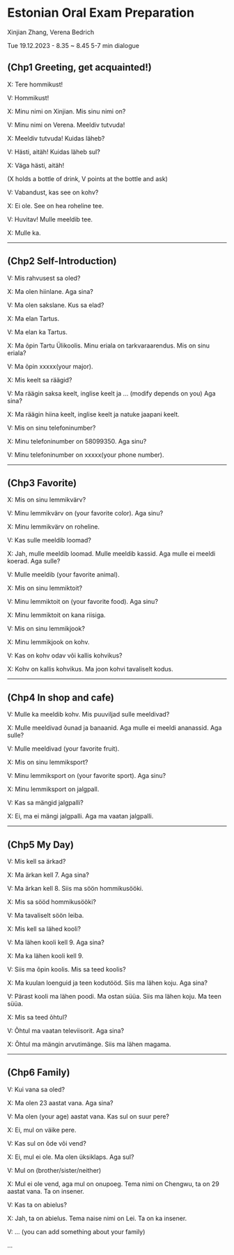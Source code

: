 # Estonian Oral Exam Preparation

Xinjian Zhang, Verena Bedrich

Tue 19.12.2023 - 8.35 ~ 8.45        5-7 min dialogue


## (Chp1 Greeting, get acquainted!)

X: Tere hommikust!

V: Hommikust!

X: Minu nimi on Xinjian. Mis sinu nimi on?

V: Minu nimi on Verena. Meeldiv tutvuda!

X: Meeldiv tutvuda! Kuidas läheb?

V: Hästi, aitäh! Kuidas läheb sul?

X: Väga hästi, aitäh!

(X holds a bottle of drink, V points at the bottle and ask)

V: Vabandust, kas see on kohv?

X: Ei ole. See on hea roheline tee.

V: Huvitav! Mulle meeldib tee.

X: Mulle ka.

----

## (Chp2 Self-Introduction)

V: Mis rahvusest sa oled?

X: Ma olen hiinlane. Aga sina?

V: Ma olen sakslane. Kus sa elad?

X: Ma elan Tartus.

V: Ma elan ka Tartus. 

X: Ma õpin Tartu Ülikoolis. Minu eriala on tarkvaraarendus. Mis on sinu eriala?

V: Ma õpin xxxxx(your major).

X: Mis keelt sa räägid?

V: Ma räägin saksa keelt, inglise keelt ja ... (modify depends on you) Aga sina?

X: Ma räägin hiina keelt, inglise keelt ja natuke jaapani keelt.

V: Mis on sinu telefoninumber?

X: Minu telefoninumber on 58099350. Aga sinu?

V: Minu telefoninumber on xxxxx(your phone number).

----

## (Chp3 Favorite)

X: Mis on sinu lemmikvärv?

V: Minu lemmikvärv on (your favorite color). Aga sinu?

X: Minu lemmikvärv on roheline.

V: Kas sulle meeldib loomad?

X: Jah, mulle meeldib loomad. Mulle meeldib kassid. Aga mulle ei meeldi koerad. Aga sulle?

V: Mulle meeldib (your favorite animal).

X: Mis on sinu lemmiktoit?

V: Minu lemmiktoit on (your favorite food). Aga sinu?

X: Minu lemmiktoit on kana riisiga.

V: Mis on sinu lemmikjook?

X: Minu lemmikjook on kohv.

V: Kas on kohv odav või kallis kohvikus?

X: Kohv on kallis kohvikus. Ma joon kohvi tavaliselt kodus.

----

## (Chp4 In shop and cafe)

V: Mulle ka meeldib kohv. Mis puuviljad sulle meeldivad?

X: Mulle meeldivad õunad ja banaanid. Aga mulle ei meeldi ananassid. Aga sulle?

V: Mulle meeldivad (your favorite fruit).

X: Mis on sinu lemmiksport?

V: Minu lemmiksport on (your favorite sport). Aga sinu?

X: Minu lemmiksport on jalgpall.

V: Kas sa mängid jalgpalli?

X: Ei, ma ei mängi jalgpalli. Aga ma vaatan jalgpalli.

----

## (Chp5 My Day)

V: Mis kell sa ärkad?

X: Ma ärkan kell 7. Aga sina?

V: Ma ärkan kell 8. Siis ma söön hommikusööki.

X: Mis sa sööd hommikusööki?

V: Ma tavaliselt söön leiba.

X: Mis kell sa lähed kooli?

V: Ma lähen kooli kell 9. Aga sina?

X: Ma ka lähen kooli kell 9.

V: Siis ma õpin koolis. Mis sa teed koolis?

X: Ma kuulan loenguid ja teen kodutööd. Siis ma lähen koju. Aga sina?

V: Pärast kooli ma lähen poodi. Ma ostan süüa. Siis ma lähen koju. Ma teen süüa.

X: Mis sa teed õhtul?

V: Õhtul ma vaatan televiisorit. Aga sina?

X: Õhtul ma mängin arvutimänge. Siis ma lähen magama.

----

## (Chp6 Family)

V: Kui vana sa oled?

X: Ma olen 23 aastat vana. Aga sina?

V: Ma olen (your age) aastat vana. Kas sul on suur pere?

X: Ei, mul on väike pere. 

V: Kas sul on õde või vend?

X: Ei, mul ei ole. Ma olen üksiklaps. Aga sul?

V: Mul on (brother/sister/neither)

X: Mul ei ole vend, aga mul on onupoeg. Tema nimi on Chengwu, ta on 29 aastat vana. Ta on insener.

V: Kas ta on abielus?

X: Jah, ta on abielus. Tema naise nimi on Lei. Ta on ka insener.

V: ... (you can add something about your family)

...







